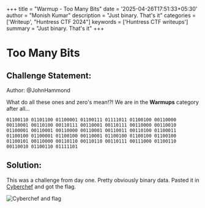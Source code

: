 +++
title = "Warmup - Too Many Bits"
date = '2025-04-26T17:51:33+05:30'
author = "Monish Kumar"
description = "Just binary. That's it"
categories = ['Writeup', "Huntress CTF 2024"]
keywords = ['Huntress CTF writeups']
summary = "Just binary. That's it"
+++
# Too Many Bits
## Challenge Statement:
Author: @JohnHammond

What do all these ones and zero's mean!?! We are in the **Warmups** category after all...  

`01100110 01101100 01100001 01100111 01111011 01100100 00110000 00110001 00110100 00110111 00110001 00110111 00110000 00110010 01100001 00110001 00110000 00110001 00110011 00110100 01100011 01100100 01100001 01100100 00110001 01100100 01100100 01100100 01100101 00110000 00110110 00110110 00110111 00111000 01100110 00110010 01100110 01111101`

## Solution:
This was a challenge from day one. Pretty obviously binary data. Pasted it in [Cyberchef](https://cyberchef.org/) and got the flag.

![Cyberchef and flag](/images/huntressctf-2024/too-many-bits/1.png)

